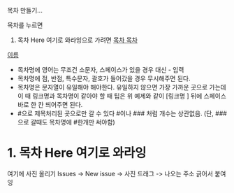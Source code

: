 목차 만들기...

목차를 누르면

1. 목차 Here 여기로 와라잉으로 가려면   [목차 ](#1-목차-here-여기로-와라잉)
   [목차 ](#1-목차-here-여기로-와라잉)

[이름](샵가고싶은-곳의-제목)

- 목차명에 영어는 무조건 소문자, 스페이스가 있을 경우 대신 - 입력
- 목차명에 점, 반점, 특수문자, 괄호가 들어갔을 경우 무시해주면 된다.
- 목차명은 문자열이 유일해야 해야한다. 유일하지 않으면 가장 가까운 곳으로 가는데 이 때 링크명과 목차명이 같아야 할 때 팁은 위 예제와 같이 [링크명 ] 뒤에 스페이스바로 한 칸 띄어주면 된다.
- #으로 제목처리된 곳으로만 갈 수 있다 #이나 ### 처럼 개수는 상관없음. (단, ### 으로 갈때도 목차명에 #한개만 써야함)


# 1. 목차 Here 여기로 와라잉


여기에 사진 올리기 
Issues -> New issue -> 사진 드래그 -> 나오는 주소 긁어서 붙여잉
